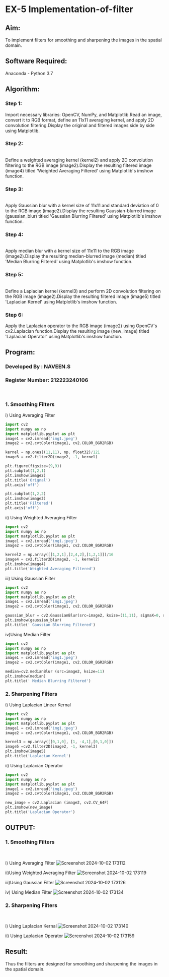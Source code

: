 # EX-5 Implementation-of-filter
## Aim:
To implement filters for smoothing and sharpening the images in the spatial domain.

## Software Required:
Anaconda - Python 3.7

## Algorithm:
### Step 1:

Import necessary libraries: OpenCV, NumPy, and Matplotlib.Read an image, convert it to RGB format, define an 11x11 averaging kernel, and apply 2D convolution filtering.Display the original and filtered images side by side using Matplotlib.

### Step 2:
</br>
Define a weighted averaging kernel (kernel2) and apply 2D convolution filtering to the RGB image (image2).Display the resulting filtered image (image4) titled 'Weighted Averaging Filtered' using Matplotlib's imshow function.
</br> 

### Step 3:
</br>
Apply Gaussian blur with a kernel size of 11x11 and standard deviation of 0 to the RGB image (image2).Display the resulting Gaussian-blurred image (gaussian_blur) titled 'Gaussian Blurring Filtered' using Matplotlib's imshow function.
</br> 

### Step 4:
</br>
Apply median blur with a kernel size of 11x11 to the RGB image (image2).Display the resulting median-blurred image (median) titled 'Median Blurring Filtered' using Matplotlib's imshow function.
</br> 

### Step 5:
</br>
Define a Laplacian kernel (kernel3) and perform 2D convolution filtering on the RGB image (image2).Display the resulting filtered image (image5) titled 'Laplacian Kernel' using Matplotlib's imshow function.
</br> 

### Step 6:

Apply the Laplacian operator to the RGB image (image2) using OpenCV's cv2.Laplacian function.Display the resulting image (new_image) titled 'Laplacian Operator' using Matplotlib's imshow function.

## Program:
### Developed By   : NAVEEN.S
### Register Number: 212223240106
</br>

### 1. Smoothing Filters

i) Using Averaging Filter
```Python
import cv2
import numpy as np
import matplotlib.pyplot as plt
image1 = cv2.imread('img1.jpeg')
image2 = cv2.cvtColor(image1, cv2.COLOR_BGR2RGB)

kernel = np.ones((11,11), np. float32)/121
image3 = cv2.filter2D(image2, -1, kernel)

plt.figure(figsize=(9,9))
plt.subplot(1,2,1)
plt.imshow(image2)
plt.title('Orignal')
plt.axis('off')

plt.subplot(1,2,2)
plt.imshow(image3)
plt.title('Filtered')
plt.axis('off')
```
ii) Using Weighted Averaging Filter
```Python
import cv2
import numpy as np
import matplotlib.pyplot as plt
image1 = cv2.imread('img1.jpeg')
image2 = cv2.cvtColor(image1, cv2.COLOR_BGR2RGB)

kernel2 = np.array([[1,2,1],[2,4,2],[1,2,1]])/16
image4 = cv2.filter2D(image2, -1, kernel2)
plt.imshow(image4)
plt.title('Weighted Averaging Filtered')

```
iii) Using Gaussian Filter
```Python
import cv2
import numpy as np
import matplotlib.pyplot as plt
image1 = cv2.imread('img1.jpeg')
image2 = cv2.cvtColor(image1, cv2.COLOR_BGR2RGB)

gaussian_blur = cv2.GaussianBlur(src=image2, ksize=(11,11), sigmaX=0, sigmaY=0)
plt.imshow(gaussian_blur)
plt.title(' Gaussian Blurring Filtered')

```
iv)Using Median Filter
```Python
import cv2
import numpy as np
import matplotlib.pyplot as plt
image1 = cv2.imread('img1.jpeg')
image2 = cv2.cvtColor(image1, cv2.COLOR_BGR2RGB)

median=cv2.medianBlur (src=image2, ksize=11)
plt.imshow(median)
plt.title(' Median Blurring Filtered')

```

### 2. Sharpening Filters
i) Using Laplacian Linear Kernal
```Python
import cv2
import numpy as np
import matplotlib.pyplot as plt
image1 = cv2.imread('img1.jpeg')
image2 = cv2.cvtColor(image1, cv2.COLOR_BGR2RGB)

kernel3 = np.array([[0,1,0], [1, -4,1],[0,1,0]])
image5 =cv2.filter2D(image2, -1, kernel3)
plt.imshow(image5)
plt.title('Laplacian Kernel')

```
ii) Using Laplacian Operator
```Python
import cv2
import numpy as np
import matplotlib.pyplot as plt
image1 = cv2.imread('img1.jpeg')
image2 = cv2.cvtColor(image1, cv2.COLOR_BGR2RGB)

new_image = cv2.Laplacian (image2, cv2.CV_64F)
plt.imshow(new_image)
plt.title('Laplacian Operator')

```

## OUTPUT:
### 1. Smoothing Filters
</br>

i) Using Averaging Filter
![Screenshot 2024-10-02 173112](https://github.com/user-attachments/assets/3f59377d-814d-49b1-a127-e9b45a7e2184)


ii)Using Weighted Averaging Filter
![Screenshot 2024-10-02 173119](https://github.com/user-attachments/assets/a83f56f0-d7bd-4b7e-b4e8-f0f88a3ac6e1)


iii)Using Gaussian Filter
![Screenshot 2024-10-02 173126](https://github.com/user-attachments/assets/91c6543a-0c26-491a-af75-37949e1d3d0d)


iv) Using Median Filter
![Screenshot 2024-10-02 173134](https://github.com/user-attachments/assets/2b10f9e4-e810-44e7-945d-eed0adbf5091)


### 2. Sharpening Filters
</br>

i) Using Laplacian Kernal
![Screenshot 2024-10-02 173140](https://github.com/user-attachments/assets/8e131df4-b7b3-48b8-91aa-d0275035f8f9)


ii) Using Laplacian Operator
![Screenshot 2024-10-02 173159](https://github.com/user-attachments/assets/5b9e312c-b63c-4da3-9e9a-c4d8081b1818)


## Result:
Thus the filters are designed for smoothing and sharpening the images in the spatial domain.
